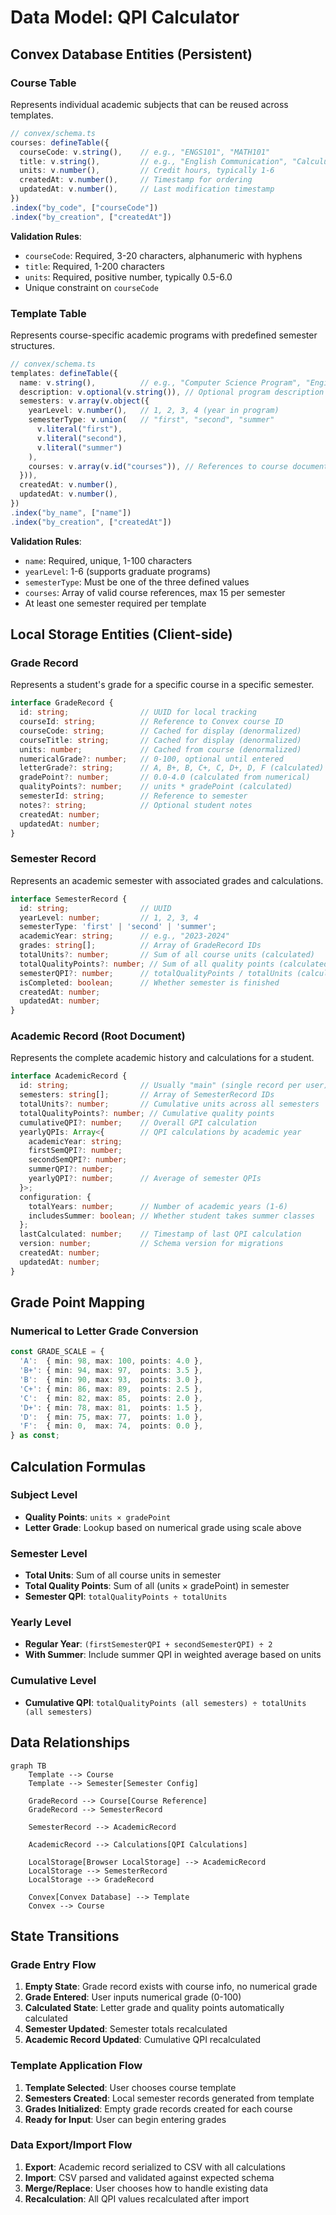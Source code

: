 # Data Model: QPI Calculator

## Convex Database Entities (Persistent)

### Course Table
Represents individual academic subjects that can be reused across templates.

```typescript
// convex/schema.ts
courses: defineTable({
  courseCode: v.string(),    // e.g., "ENGS101", "MATH101"
  title: v.string(),         // e.g., "English Communication", "Calculus I"
  units: v.number(),         // Credit hours, typically 1-6
  createdAt: v.number(),     // Timestamp for ordering
  updatedAt: v.number(),     // Last modification timestamp
})
.index("by_code", ["courseCode"])
.index("by_creation", ["createdAt"])
```

**Validation Rules**:
- `courseCode`: Required, 3-20 characters, alphanumeric with hyphens
- `title`: Required, 1-200 characters
- `units`: Required, positive number, typically 0.5-6.0
- Unique constraint on `courseCode`

### Template Table  
Represents course-specific academic programs with predefined semester structures.

```typescript
// convex/schema.ts
templates: defineTable({
  name: v.string(),          // e.g., "Computer Science Program", "Engineering Track"
  description: v.optional(v.string()), // Optional program description
  semesters: v.array(v.object({
    yearLevel: v.number(),   // 1, 2, 3, 4 (year in program)
    semesterType: v.union(   // "first", "second", "summer"
      v.literal("first"),
      v.literal("second"), 
      v.literal("summer")
    ),
    courses: v.array(v.id("courses")), // References to course documents
  })),
  createdAt: v.number(),
  updatedAt: v.number(),
})
.index("by_name", ["name"])
.index("by_creation", ["createdAt"])
```

**Validation Rules**:
- `name`: Required, unique, 1-100 characters
- `yearLevel`: 1-6 (supports graduate programs)
- `semesterType`: Must be one of the three defined values
- `courses`: Array of valid course references, max 15 per semester
- At least one semester required per template

## Local Storage Entities (Client-side)

### Grade Record
Represents a student's grade for a specific course in a specific semester.

```typescript
interface GradeRecord {
  id: string;                // UUID for local tracking
  courseId: string;          // Reference to Convex course ID
  courseCode: string;        // Cached for display (denormalized)
  courseTitle: string;       // Cached for display (denormalized)
  units: number;             // Cached from course (denormalized)
  numericalGrade?: number;   // 0-100, optional until entered
  letterGrade?: string;      // A, B+, B, C+, C, D+, D, F (calculated)
  gradePoint?: number;       // 0.0-4.0 (calculated from numerical)
  qualityPoints?: number;    // units * gradePoint (calculated)
  semesterId: string;        // Reference to semester
  notes?: string;            // Optional student notes
  createdAt: number;
  updatedAt: number;
}
```

### Semester Record
Represents an academic semester with associated grades and calculations.

```typescript
interface SemesterRecord {
  id: string;                // UUID
  yearLevel: number;         // 1, 2, 3, 4
  semesterType: 'first' | 'second' | 'summer';
  academicYear: string;      // e.g., "2023-2024"
  grades: string[];          // Array of GradeRecord IDs
  totalUnits?: number;       // Sum of all course units (calculated)
  totalQualityPoints?: number; // Sum of all quality points (calculated)
  semesterQPI?: number;      // totalQualityPoints / totalUnits (calculated)
  isCompleted: boolean;      // Whether semester is finished
  createdAt: number;
  updatedAt: number;
}
```

### Academic Record (Root Document)
Represents the complete academic history and calculations for a student.

```typescript
interface AcademicRecord {
  id: string;                // Usually "main" (single record per user)
  semesters: string[];       // Array of SemesterRecord IDs
  totalUnits?: number;       // Cumulative units across all semesters
  totalQualityPoints?: number; // Cumulative quality points
  cumulativeQPI?: number;    // Overall GPI calculation
  yearlyQPIs: Array<{        // QPI calculations by academic year
    academicYear: string;
    firstSemQPI?: number;
    secondSemQPI?: number;  
    summerQPI?: number;
    yearlyQPI?: number;      // Average of semester QPIs
  }>;
  configuration: {
    totalYears: number;      // Number of academic years (1-6)
    includesSummer: boolean; // Whether student takes summer classes
  };
  lastCalculated: number;    // Timestamp of last QPI calculation
  version: number;           // Schema version for migrations
  createdAt: number;
  updatedAt: number;
}
```

## Grade Point Mapping

### Numerical to Letter Grade Conversion
```typescript
const GRADE_SCALE = {
  'A':  { min: 98, max: 100, points: 4.0 },
  'B+': { min: 94, max: 97,  points: 3.5 },
  'B':  { min: 90, max: 93,  points: 3.0 },
  'C+': { min: 86, max: 89,  points: 2.5 },
  'C':  { min: 82, max: 85,  points: 2.0 },
  'D+': { min: 78, max: 81,  points: 1.5 },
  'D':  { min: 75, max: 77,  points: 1.0 },
  'F':  { min: 0,  max: 74,  points: 0.0 },
} as const;
```

## Calculation Formulas

### Subject Level
- **Quality Points**: `units × gradePoint`
- **Letter Grade**: Lookup based on numerical grade using scale above

### Semester Level  
- **Total Units**: Sum of all course units in semester
- **Total Quality Points**: Sum of all (units × gradePoint) in semester
- **Semester QPI**: `totalQualityPoints ÷ totalUnits`

### Yearly Level
- **Regular Year**: `(firstSemesterQPI + secondSemesterQPI) ÷ 2`
- **With Summer**: Include summer QPI in weighted average based on units

### Cumulative Level
- **Cumulative QPI**: `totalQualityPoints (all semesters) ÷ totalUnits (all semesters)`

## Data Relationships

```mermaid
graph TB
    Template --> Course
    Template --> Semester[Semester Config]
    
    GradeRecord --> Course[Course Reference]
    GradeRecord --> SemesterRecord
    
    SemesterRecord --> AcademicRecord
    
    AcademicRecord --> Calculations[QPI Calculations]
    
    LocalStorage[Browser LocalStorage] --> AcademicRecord
    LocalStorage --> SemesterRecord  
    LocalStorage --> GradeRecord
    
    Convex[Convex Database] --> Template
    Convex --> Course
```

## State Transitions

### Grade Entry Flow
1. **Empty State**: Grade record exists with course info, no numerical grade
2. **Grade Entered**: User inputs numerical grade (0-100)
3. **Calculated State**: Letter grade and quality points automatically calculated
4. **Semester Updated**: Semester totals recalculated
5. **Academic Record Updated**: Cumulative QPI recalculated

### Template Application Flow  
1. **Template Selected**: User chooses course template
2. **Semesters Created**: Local semester records generated from template
3. **Grades Initialized**: Empty grade records created for each course
4. **Ready for Input**: User can begin entering grades

### Data Export/Import Flow
1. **Export**: Academic record serialized to CSV with all calculations
2. **Import**: CSV parsed and validated against expected schema
3. **Merge/Replace**: User chooses how to handle existing data
4. **Recalculation**: All QPI values recalculated after import